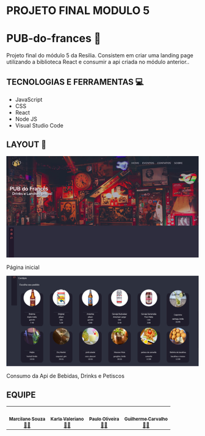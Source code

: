 #  PROJETO FINAL MODULO 5 

# PUB-do-frances 🍻
Projeto final do módulo 5 da Resilia. Consistem em criar uma landing page utilizando a biblioteca React e consumir a api criada no módulo anterior..

## TECNOLOGIAS E FERRAMENTAS 💻
* JavaScript 
* CSS
* React
* Node JS
* Visual Studio Code

## LAYOUT 🎨

<div align="center">
<img src="public/assets/images/unknown.png" alt="Img_index_aqui"/>
</div>

Página inicial

 

<div align="center">
<img src="public/assets/images/Apicardapio.png" alt="Img_index_aqui"/>
</div>

Consumo da Api de Bebidas, Drinks e Petiscos

## EQUIPE

<table>
  <tr>
    <td align="center"><a href=""<img style="border-radius: 50%;" width="100px;" alt=""/><br /><sub><b>Marcilane Souza</b></sub></a><br /><a href="https://www.linkedin.com/in/marcilane-souza-9427bb69/" title="">👩‍🎓</a></td>
    <td align="center"><a href=""<img style="border-radius: 50%;" src="public/assets/images/contatos/karla.jpg" width="100px;" alt=""/><br /><sub><b>Karla Valeriano</b></sub></a><br /><a href="https://www.linkedin.com/in/karla-valeriano-b01a351b8/" title=""> 👩‍🎓 </a></td>
    <td align="center"><a href=""<img style="border-radius: 50%;" width="100px;" alt=""/><br /><sub><b>Paulo Oliveira</b></sub></a><br /><a href="https://www.linkedin.com/in/paulooliveirv/" title="">👨‍🎓</a></td>
    <td align="center"><a href=""<img style="border-radius: 50%;"  width="100px;" alt=""/><br /><sub><b>Guilherme Carvalho</b></sub></a><br /><a href="https://www.linkedin.com/in/guilhermeecarvalho/" title="">👨‍🎓</a></td>
